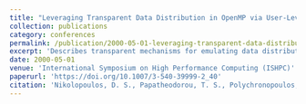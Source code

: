 ```yaml
---
title: "Leveraging Transparent Data Distribution in OpenMP via User-Level Dynamic Page Migration"
collection: publications
category: conferences
permalink: /publication/2000-05-01-leveraging-transparent-data-distribution-openmp
excerpt: 'Describes transparent mechanisms for emulating data distribution facilities in OpenMP through user-level dynamic page migration, implementing UPMlib to improve memory locality without modifying the programming model.'
date: 2000-05-01
venue: 'International Symposium on High Performance Computing (ISHPC)'
paperurl: 'https://doi.org/10.1007/3-540-39999-2_40'
citation: 'Nikolopoulos, D. S., Papatheodorou, T. S., Polychronopoulos, C. D., Labarta, J., & Ayguadé, E. (2000). &quot;Leveraging Transparent Data Distribution in OpenMP via User-Level Dynamic Page Migration.&quot; In <i>High Performance Computing</i>, 415-427. Springer. https://doi.org/10.1007/3-540-39999-2_40'
---
```


